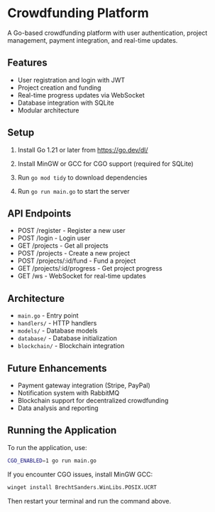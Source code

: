 # Crowdfunding Platform

A Go-based crowdfunding platform with user authentication, project management, payment integration, and real-time updates.

## Features

- User registration and login with JWT
- Project creation and funding
- Real-time progress updates via WebSocket
- Database integration with SQLite
- Modular architecture

## Setup

1. Install Go 1.21 or later from https://go.dev/dl/

2. Install MinGW or GCC for CGO support (required for SQLite)

3. Run `go mod tidy` to download dependencies

4. Run `go run main.go` to start the server

## API Endpoints

- POST /register - Register a new user
- POST /login - Login user
- GET /projects - Get all projects
- POST /projects - Create a new project
- POST /projects/:id/fund - Fund a project
- GET /projects/:id/progress - Get project progress
- GET /ws - WebSocket for real-time updates

## Architecture

- `main.go` - Entry point
- `handlers/` - HTTP handlers
- `models/` - Database models
- `database/` - Database initialization
- `blockchain/` - Blockchain integration

## Future Enhancements

- Payment gateway integration (Stripe, PayPal)
- Notification system with RabbitMQ
- Blockchain support for decentralized crowdfunding
- Data analysis and reporting

## Running the Application

To run the application, use:

```bash
CGO_ENABLED=1 go run main.go
```

If you encounter CGO issues, install MinGW GCC:

```bash
winget install BrechtSanders.WinLibs.POSIX.UCRT
```

Then restart your terminal and run the command above.
